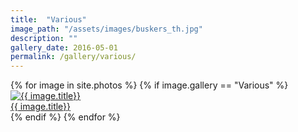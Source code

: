 ```yaml
---
title:  "Various"
image_path: "/assets/images/buskers_th.jpg"
description: ""
gallery_date: 2016-05-01
permalink: /gallery/various/
---
```


<div class="gallery" data-featherlight-gallery  data-featherlight-filter="a">
  {% for image in site.photos %}
    {% if image.gallery == "Various" %}
     <div class="gallery-box{% cycle '', ' last' %}">
        <a href="#" class="galleryphoto" data-featherlight="{{ image.image_path }}.jpg"><img src="{{ image.image_path }}_th.jpg" alt="{{ image.title}}"/></a>
        <figcaption><a href="#" class="galleryphoto" data-featherlight="{{ image.image_path }}.jpg">{{ image.title}}</a></figcaption>
    </div>
    {% endif %}
  {% endfor %}
</div>